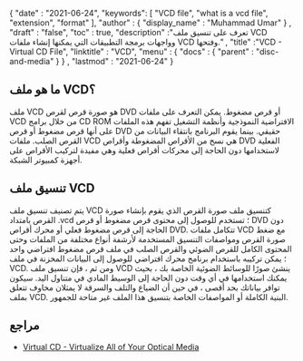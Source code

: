 {
  "date" : "2021-06-24",
  "keywords": [ "VCD file", "what is a vcd file", "extension", "format" ],
  "author" : {
    "display_name" : "Muhammad Umar"
} ,
  "draft" : "false",
   "toc" : true,
  "description" :"تعرف على تنسيق ملف VCD وواجهات برمجة التطبيقات التي يمكنها إنشاء ملفات VCD وفتحها." ,
  "title" :"VCD - Virtual CD File",
  "linktitle" : "VCD",
  "menu" : {
    "docs" : {
      "parent" : "disc-and-media"
}
} ,
  "lastmod" : "2021-06-24"
}

## ما هو ملف VCD؟
ملف VCD هو صورة قرص لقرص DVD أو قرص مضغوط. يمكن التعرف على ملفات VCD من خلال برامج CD ROM الافتراضية النموذجية وأنظمة التشغيل تفهم هذه الملفات على أنها قرص مضغوط أو قرص DVD حقيقي. بينما يقوم البرنامج بانتقاء البيانات من القرص الصلب. ملفات VCD هي نسخ من الأقراص المضغوطة وأقراص DVD الفعلية لاستخدامها دون الحاجة إلى محركات أقراص فعلية وهي مفيدة لتركيب الأقراص على أجهزة كمبيوتر الشبكة.

## تنسيق ملف VCD
يتم تصنيف تنسيق ملف VCD كتنسيق ملف صورة القرص الذي يقوم بإنشاء صورة القرص بامتداد .vcd ؛ تستخدم للوصول إلى محتوى قرص مضغوط أو قرص DVD دون الحاجة إلى قرص مضغوط فعلي أو محرك أقراص DVD. تتكامل ملفات VCD مع ضغط صورة القرص ومواصفات التنسيق المستخدمة لأرشفة أنواع مختلفة من الملفات وحتى المحتوى الكامل للقرص الضوئي والقرص الصلب في ملف قرص مضغوط افتراضي واحد ؛ يمكن تركيبه باستخدام برنامج محرك افتراضي للوصول إلى البيانات المخزنة في ملف VCD. ومن ثم ، فإن تنسيق ملف VCD ينشئ صورًا للوسائط الضوئية الخاصة بك ، بحيث يمكنك استخدامها في أي وقت دون الحاجة إلى الوسيط المادي في متناول اليد. سيكون توافر بياناتك بحد أقصى ، في حين أن الضياع والتلف والسرقة لا يمثلان مخاوف تتعلق بملف VCD. البنية الكاملة أو المواصفات الخاصة بتنسيق هذا الملف غير متاحة للجمهور.






## مراجع

* [Virtual CD - Virtualize All of Your Optical Media](https://www.virtualcd-online.com/)


